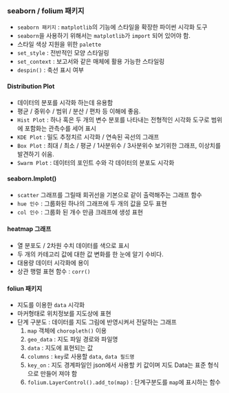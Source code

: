### seaborn / folium 패키지
- `seaborn 패키지` : `matplotlib`의 기능에 스타일을 확장한 파이썬 시각화 도구
- `seaborn`을 사용하기 위해서는 `matplotlib`가 `import` 되어 있어야 함.
- 스타일 색상 지원을 위한 `palette` 
- `set_style` : 전반적인 모양 스타일링
- `set_context` : 보고서와 같은 매체에 활용 가능한 스타일링
- `despin()` : 축선 표시 여부

#### Distribution Plot
- 데이터의 분포를 시각화 하는데 유용함
- 평균 / 중위수 / 범위 / 분산 / 편차 등 이해에 좋음.
- `Hist Plot` : 하나 혹은 두 개의 변수 분포를 나타내는 전형적인 시각화 도구로 범위에 포함화는 관측수를 세어 표시
- `KDE Plot` : 밀도 추정치르 시각화 / 연속된 곡선의 그래프
- `Box Plot` : 최대 / 최소 / 평균 / 1사분위수 / 3사분위수 보기위한 그래프, 이상치를 발견하기 쉬움.
- `Swarm Plot` : 데이터의 포인트 수와 각 데이터의 분포도 시각화

#### seaborn.lmplot()
- `scatter` 그래프를 그릴때 회귀선을 기본으로 같이 출력해주는 그래프 함수
- `hue 인수` : 그룹화된 하나의 그래프에 두 개의 값을 모두 표현
- `col 인수` : 그룹화 된 개수 만큼 크래프에 생성 표현

#### heatmap 그래프
- 열 분포도 / 2차원 수치 데이터를 색으로 표시
- 두 개의 카테고리 값에 대한 값 변화를 한 눈에 알기 수비다.
- 대용량 데이터 시각화에 용이
- 상관 행렬 표현 함수 : `corr()`

#### foliun 패키지
- 지도를 이용한 `data` 시각화
- 마커형태로 위치정보를 지도상에 표현
- 단계 구분도 : 데이터를 지도 그림에 반영시켜서 전달하는 그래프
  1. `map` 객체에 `choropleth()` 이용
  2. `geo_data` : 지도 파일 경로와 파일명
  3. `data` : 지도에 표현되는 값
  4. `columns` : `key`로 사용할 `data`, `data 필드명`
  5. `key_on` : 지도 경계파일인 json에서 사용할 키 값이며 지도 Data는 표준 형식으로 만들어 져야 함
  6. `folium.LayerControl().add_to(map)` : 단계구분도를 `map`에 표시하는 함수